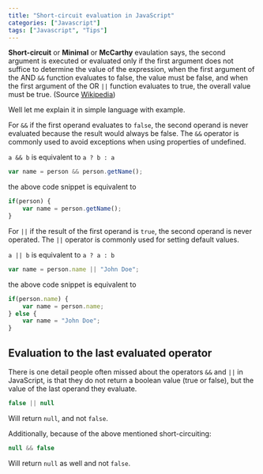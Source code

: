 ```yaml
---
title: "Short-circuit evaluation in JavaScript"
categories: ["Javascript"]
tags: ["Javascript", "Tips"]
---
```


**Short-circuit** or **Minimal** or **McCarthy** evaulation says, the second argument is executed or 
evaluated only if the first argument does not suffice to determine the value of the expression, 
when the first argument of the AND ```&&``` function evaluates to false, the value must be false, and
when the first argument of the OR ```||``` function evaluates to true, the overall value must be true.
(Source [Wikipedia](https://en.wikipedia.org/wiki/Short-circuit_evaluation))

Well let me explain it in simple language with example.

For ```&&``` if the first operand evaluates to ```false```, the second operand is never evaluated because the result 
would always be false. The ```&&``` operator is commonly used to avoid exceptions when using properties of undefined.

```a && b``` is equivalent to ```a ? b : a```

```javascript
var name = person && person.getName();
```

the above code snippet is equivalent to
 
```javascript
if(person) {
	var name = person.getName();
}
```

 
For ```||``` if the result of the first operand is ```true```, the second operand is never operated.
The ```||``` operator is commonly used for setting default values.

```a || b``` is equivalent to ```a ? a : b```

```javascript
var name = person.name || "John Doe";
```

the above code snippet is equivalent to

```javascript
if(person.name) {
	var name = person.name;
} else {
	var name = "John Doe";
}
```

## Evaluation to the last evaluated operator

There is one detail people often missed about the operators ```&&``` and ```||``` in JavaScript, is that they do not 
return a boolean value (true or false), but the value of the last operand they evaluate.

```javascript
false || null
```

Will return ```null```, and not ```false```. 

Additionally, because of the above mentioned short-circuiting:

```javascript
null && false
```

Will return ```null``` as well and not ```false```.

